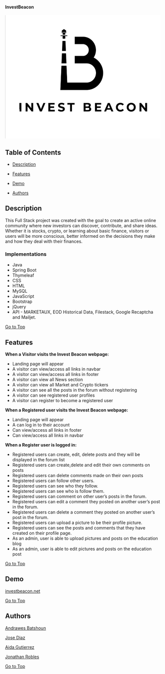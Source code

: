 #### InvestBeacon

<p align="center">
  <img src="logo-bgwhite.png" style="height: 400px">
  </p>
  


## Table of Contents

- [Description](#Description)


- [Features](#Features)

- [Demo](#Demo)

- [Authors](#Authors)



## Description
This Full Stack project was created with the goal to create an active online community where new investors can discover, contribute, and share ideas. Whether it is stocks, crypto, or learning about basic finance, visitors or users will be more conscious, better informed on the decisions they make and how they deal with their finances.

### Implementations 

* Java 
* Spring Boot
* Thymeleaf 
* CSS
* HTML
* MySQL
* JavaScript
* Bootstrap 
* jQuery 
* API - MARKETAUX, EOD Historical Data, Filestack, Google Recaptcha and Mailjet.


[Go to Top](#InvestBeacon)
          <a name="section_name"></a>    


## Features 

**When a Visitor visits the Invest Beacon webpage:**
- Landing page will appear 
- A visitor can view/access all links in navbar
- A visitor can view/access all links in footer
- A visitor can view all News section
- A visitor can view all Market and Crypto tickers
- A visitor can see all the posts in the forum without registering
- A visitor can see registered user profiles
- A visitor can register to become a registered user


**When a Registered user visits the Invest Beacon webpage:**
- Landing page will appear
- A can log in to their account
- Can view/access all links in footer
- Can view/access all links in navbar

**When a Register user is logged in:**
- Registered users can create, edit, delete posts and they will be displayed in the forum list
- Registered users can create,delete and edit their own comments on posts
- Registered users can delete comments made on their own posts
- Registered users can follow other users.
- Registered users can see who they follow.
- Registered users can see who is follow them.
- Registered users can comment on other user’s posts in the forum.
- Registered users can edit a comment they posted on another user’s post in the forum.
- Registered users can delete a comment they posted on another user’s post in the forum.
- Registered users can  upload a picture to be their profile picture.
- Registered users can see the posts and comments that they have created on their profile page.
- As an admin, user is able to upload pictures and posts on the education blog
- As an admin, user is able to edit pictures and posts on the education post

[Go to Top](#InvestBeacon)
          <a name="section_name"></a>    
          
          
## Demo

<a href="https://investbeacon.net/">investbeacon.net</a>

[Go to Top](#InvestBeacon)
          <a name="section_name"></a>  



## Authors 


<a href="https://github.com/andrew-batshoun">Andrawes Batshoun</a>

<a href="https://github.com/Jose-M-Diaz">Jose Diaz</a>

<a href="https://github.com/AidaJ-Gutierrez">Aida Gutierrez</a>

<a href="https://github.com/robles-jonathan">Jonathan Robles</a>


[Go to Top](#InvestBeacon)
          <a name="section_name"></a>  
